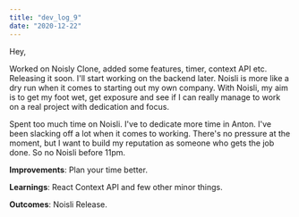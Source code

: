 ```yaml
---
title: "dev_log_9"
date: "2020-12-22"
---
```


Hey,

Worked on Noisly Clone, added some features, timer, context API etc. Releasing it soon. I'll start working on the backend later. Noisli is more like a dry run when it comes to starting out my own company. With Noisli, my aim is to get my foot wet, get exposure and see if I can really manage to work on a real project with dedication and focus.

Spent too much time on Noisli. I've to dedicate more time in Anton. I've been slacking off a lot when it comes to working. There's no pressure at the moment, but I want to build my reputation as someone who gets the job done. So no Noisli before 11pm.

**Improvements**: Plan your time better.

**Learnings**: React Context API and few other minor things.

**Outcomes**: Noisli Release.
